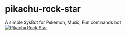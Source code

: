 # pikachu-rock-star
A simple SysBot for Pokemon, Music, Fun commands bot
<a href="https://top.gg/bot/866093841910988810">
  <img src="https://top.gg/api/widget/866093841910988810.svg" alt="Pikachu Rock Star" />
  </a>
